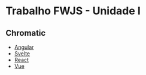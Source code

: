 # Trabalho FWJS - Unidade I

## Chromatic
- [Angular](https://60f4ea542e1f31003957fe9e-vxxugtamtk.chromatic.com/?path=/story/voting-booth--default)
- [Svelte](https://60f4ea542e1f31003957fe9e-nwjjljgahn.chromatic.com/?path=/story/voting-booth--default)
- [React](https://60f4ea542e1f31003957fe9e-kuijkchcrc.chromatic.com/?path=/story/voting-booth--default)
- [Vue](https://60f4ea542e1f31003957fe9e-mjjasevfkb.chromatic.com/?path=/story/voting-app--default)
